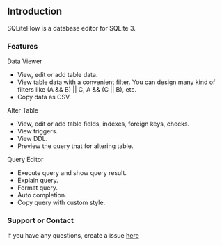 ## Introduction

SQLiteFlow is a database editor for SQLite 3.

### Features

Data Viewer

- View, edit or add table data.
- View table data with a convenient filter. You can design many kind of filters like (A && B) \|\| C, A && (C \|\| B), etc.
- Copy data as CSV.

Alter Table

- View, edit or add table fields, indexes, foreign keys, checks.
- View triggers.
- View DDL.
- Preview the query that for altering table.

Query Editor

- Execute query and show query result.
- Explain query.
- Format query.
- Auto completion.
- Copy query with custom style.

### Support or Contact

If you have any questions, create a issue [here](https://github.com/SQLiteFlow/sqliteflow.github.io/issues)
